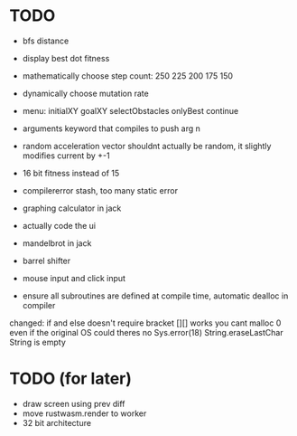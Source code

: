 # TODO

* bfs distance
* display best dot fitness
* mathematically choose step count: 250 225 200 175 150
* dynamically choose mutation rate
* menu: initialXY goalXY selectObstacles onlyBest continue
* arguments keyword that compiles to push arg n
* random acceleration vector shouldnt actually be random, it slightly modifies current by +-1
* 16 bit fitness instead of 15

* compilererror stash, too many static error
* graphing calculator in jack
* actually code the ui
* mandelbrot in jack
* barrel shifter
* mouse input and click input
* ensure all subroutines are defined at compile time, automatic dealloc in compiler

changed:
if and else doesn't require bracket
[][] works
you cant malloc 0 even if the original OS could
theres no Sys.error(18) String.eraseLastChar String is empty


# TODO (for later)
* draw screen using prev diff
* move rustwasm.render to worker
* 32 bit architecture